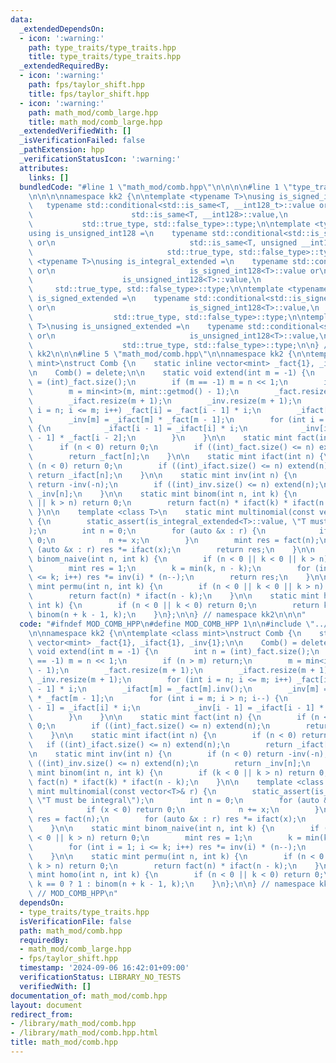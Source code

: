 ```yaml
---
data:
  _extendedDependsOn:
  - icon: ':warning:'
    path: type_traits/type_traits.hpp
    title: type_traits/type_traits.hpp
  _extendedRequiredBy:
  - icon: ':warning:'
    path: fps/taylor_shift.hpp
    title: fps/taylor_shift.hpp
  - icon: ':warning:'
    path: math_mod/comb_large.hpp
    title: math_mod/comb_large.hpp
  _extendedVerifiedWith: []
  _isVerificationFailed: false
  _pathExtension: hpp
  _verificationStatusIcon: ':warning:'
  attributes:
    links: []
  bundledCode: "#line 1 \"math_mod/comb.hpp\"\n\n\n\n#line 1 \"type_traits/type_traits.hpp\"\
    \n\n\n\nnamespace kk2 {\n\ntemplate <typename T>\nusing is_signed_int128 =\n \
    \   typename std::conditional<std::is_same<T, __int128_t>::value or\n        \
    \                      std::is_same<T, __int128>::value,\n                   \
    \           std::true_type, std::false_type>::type;\n\ntemplate <typename T>\n\
    using is_unsigned_int128 =\n    typename std::conditional<std::is_same<T, __uint128_t>::value\
    \ or\n                              std::is_same<T, unsigned __int128>::value,\n\
    \                              std::true_type, std::false_type>::type;\n\ntemplate\
    \ <typename T>\nusing is_integral_extended =\n    typename std::conditional<std::is_integral<T>::value\
    \ or\n                              is_signed_int128<T>::value or\n          \
    \                    is_unsigned_int128<T>::value,\n                         \
    \     std::true_type, std::false_type>::type;\n\ntemplate <typename T>\nusing\
    \ is_signed_extended =\n    typename std::conditional<std::is_signed<T>::value\
    \ or\n                              is_signed_int128<T>::value,\n            \
    \                  std::true_type, std::false_type>::type;\n\ntemplate <typename\
    \ T>\nusing is_unsigned_extended =\n    typename std::conditional<std::is_unsigned<T>::value\
    \ or\n                              is_unsigned_int128<T>::value,\n          \
    \                    std::true_type, std::false_type>::type;\n\n} // namespace\
    \ kk2\n\n\n#line 5 \"math_mod/comb.hpp\"\n\nnamespace kk2 {\n\ntemplate <class\
    \ mint>\nstruct Comb {\n    static inline vector<mint> _fact{1}, _ifact{1}, _inv{1};\n\
    \n    Comb() = delete;\n\n    static void extend(int m = -1) {\n        int n\
    \ = (int)_fact.size();\n        if (m == -1) m = n << 1;\n        if (n > m) return;\n\
    \        m = min<int>(m, mint::getmod() - 1);\n        _fact.resize(m + 1);\n\
    \        _ifact.resize(m + 1);\n        _inv.resize(m + 1);\n        for (int\
    \ i = n; i <= m; i++) _fact[i] = _fact[i - 1] * i;\n        _ifact[m] = _fact[m].inv();\n\
    \        _inv[m] = _ifact[m] * _fact[m - 1];\n        for (int i = m; i > n; i--)\
    \ {\n            _ifact[i - 1] = _ifact[i] * i;\n            _inv[i - 1] = _ifact[i\
    \ - 1] * _fact[i - 2];\n        }\n    }\n\n    static mint fact(int n) {\n  \
    \      if (n < 0) return 0;\n        if ((int)_fact.size() <= n) extend(n);\n\
    \        return _fact[n];\n    }\n\n    static mint ifact(int n) {\n        if\
    \ (n < 0) return 0;\n        if ((int)_ifact.size() <= n) extend(n);\n       \
    \ return _ifact[n];\n    }\n\n    static mint inv(int n) {\n        if (n < 0)\
    \ return -inv(-n);\n        if ((int)_inv.size() <= n) extend(n);\n        return\
    \ _inv[n];\n    }\n\n    static mint binom(int n, int k) {\n        if (k < 0\
    \ || k > n) return 0;\n        return fact(n) * ifact(k) * ifact(n - k);\n   \
    \ }\n\n    template <class T>\n    static mint multinomial(const vector<T>& r)\
    \ {\n        static_assert(is_integral_extended<T>::value, \"T must be integral\"\
    );\n        int n = 0;\n        for (auto &x : r) {\n            if (x < 0) return\
    \ 0;\n            n += x;\n        }\n        mint res = fact(n);\n        for\
    \ (auto &x : r) res *= ifact(x);\n        return res;\n    }\n\n    static mint\
    \ binom_naive(int n, int k) {\n        if (n < 0 || k < 0 || k > n) return 0;\n\
    \        mint res = 1;\n        k = min(k, n - k);\n        for (int i = 1; i\
    \ <= k; i++) res *= inv(i) * (n--);\n        return res;\n    }\n\n    static\
    \ mint permu(int n, int k) {\n        if (n < 0 || k < 0 || k > n) return 0;\n\
    \        return fact(n) * ifact(n - k);\n    }\n\n    static mint homo(int n,\
    \ int k) {\n        if (n < 0 || k < 0) return 0;\n        return k == 0 ? 1 :\
    \ binom(n + k - 1, k);\n    }\n};\n\n} // namespace kk2\n\n\n"
  code: "#ifndef MOD_COMB_HPP\n#define MOD_COMB_HPP 1\n\n#include \"../type_traits/type_traits.hpp\"\
    \n\nnamespace kk2 {\n\ntemplate <class mint>\nstruct Comb {\n    static inline\
    \ vector<mint> _fact{1}, _ifact{1}, _inv{1};\n\n    Comb() = delete;\n\n    static\
    \ void extend(int m = -1) {\n        int n = (int)_fact.size();\n        if (m\
    \ == -1) m = n << 1;\n        if (n > m) return;\n        m = min<int>(m, mint::getmod()\
    \ - 1);\n        _fact.resize(m + 1);\n        _ifact.resize(m + 1);\n       \
    \ _inv.resize(m + 1);\n        for (int i = n; i <= m; i++) _fact[i] = _fact[i\
    \ - 1] * i;\n        _ifact[m] = _fact[m].inv();\n        _inv[m] = _ifact[m]\
    \ * _fact[m - 1];\n        for (int i = m; i > n; i--) {\n            _ifact[i\
    \ - 1] = _ifact[i] * i;\n            _inv[i - 1] = _ifact[i - 1] * _fact[i - 2];\n\
    \        }\n    }\n\n    static mint fact(int n) {\n        if (n < 0) return\
    \ 0;\n        if ((int)_fact.size() <= n) extend(n);\n        return _fact[n];\n\
    \    }\n\n    static mint ifact(int n) {\n        if (n < 0) return 0;\n     \
    \   if ((int)_ifact.size() <= n) extend(n);\n        return _ifact[n];\n    }\n\
    \n    static mint inv(int n) {\n        if (n < 0) return -inv(-n);\n        if\
    \ ((int)_inv.size() <= n) extend(n);\n        return _inv[n];\n    }\n\n    static\
    \ mint binom(int n, int k) {\n        if (k < 0 || k > n) return 0;\n        return\
    \ fact(n) * ifact(k) * ifact(n - k);\n    }\n\n    template <class T>\n    static\
    \ mint multinomial(const vector<T>& r) {\n        static_assert(is_integral_extended<T>::value,\
    \ \"T must be integral\");\n        int n = 0;\n        for (auto &x : r) {\n\
    \            if (x < 0) return 0;\n            n += x;\n        }\n        mint\
    \ res = fact(n);\n        for (auto &x : r) res *= ifact(x);\n        return res;\n\
    \    }\n\n    static mint binom_naive(int n, int k) {\n        if (n < 0 || k\
    \ < 0 || k > n) return 0;\n        mint res = 1;\n        k = min(k, n - k);\n\
    \        for (int i = 1; i <= k; i++) res *= inv(i) * (n--);\n        return res;\n\
    \    }\n\n    static mint permu(int n, int k) {\n        if (n < 0 || k < 0 ||\
    \ k > n) return 0;\n        return fact(n) * ifact(n - k);\n    }\n\n    static\
    \ mint homo(int n, int k) {\n        if (n < 0 || k < 0) return 0;\n        return\
    \ k == 0 ? 1 : binom(n + k - 1, k);\n    }\n};\n\n} // namespace kk2\n\n#endif\
    \ // MOD_COMB_HPP\n"
  dependsOn:
  - type_traits/type_traits.hpp
  isVerificationFile: false
  path: math_mod/comb.hpp
  requiredBy:
  - math_mod/comb_large.hpp
  - fps/taylor_shift.hpp
  timestamp: '2024-09-06 16:42:01+09:00'
  verificationStatus: LIBRARY_NO_TESTS
  verifiedWith: []
documentation_of: math_mod/comb.hpp
layout: document
redirect_from:
- /library/math_mod/comb.hpp
- /library/math_mod/comb.hpp.html
title: math_mod/comb.hpp
---
```

